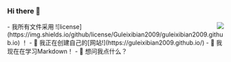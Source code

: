 ### Hi there 👋
<img align="right" src="https://github-readme-stats.vercel.app/api?username=Guleixibian2009&show_icons=true&icon_color=CE1D2D&text_color=718096&bg_color=ffffff&hide_title=true" />
- 我所有文件采用 ![license](https://img.shields.io/github/license/Guleixibian2009/guleixibian2009.github.io) ！
- 🔭 我正在创建自己的[网站!](https://guleixibian2009.github.io/)
- 🌱 我现在在学习Markdown！
- 💬 想问我点什么？
